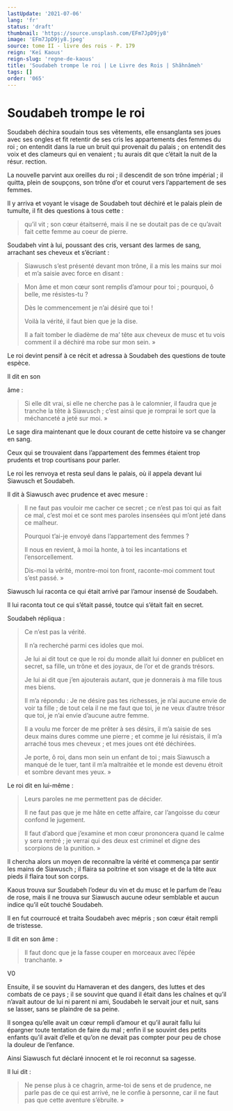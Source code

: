 ```yaml
---
lastUpdate: '2021-07-06'
lang: 'fr'
status: 'draft'
thumbnail: 'https://source.unsplash.com/EFm7JpD9jy8'
image: 'EFm7JpD9jy8.jpeg'
source: tome II - livre des rois - P. 179
reign: 'Keï Kaous'
reign-slug: 'regne-de-kaous'
title: 'Soudabeh trompe le roi | Le Livre des Rois | Shâhnâmeh'
tags: []
order: '065'
---
```


<!-- LTeX: language=fr -->

# Soudabeh trompe le roi

Soudabeh déchira soudain tous ses vêtements, elle ensanglanta ses joues avec ses ongles et fit retentir de ses cris les appartements des femmes du roi ; on entendit dans la rue un bruit qui provenait du palais ; on entendit des voix et des clameurs qui en venaient ; tu aurais dit que c’était la nuit de la résur. rection.

La nouvelle parvint aux oreilles du roi ; il descendit de son trône impérial ; il quitta, plein de soupçons, son trône d’or et courut vers l’appartement de ses femmes.

Il y arriva et voyant le visage de Soudabeh tout déchiré et le palais plein de tumulte, il fit des questions à tous cette :

> qu’il vit ; son cœur étaitserré, mais il ne se doutait pas de ce qu’avait fait cette femme au coeur de pierre.

Soudabeh vint à lui, poussant des cris, versant des larmes de sang, arrachant ses cheveux et s’écriant :

> Siawusch s’est présenté devant mon trône, il a mis les mains sur moi et m’a saisie avec force en disant :

> Mon âme et mon cœur sont remplis d’amour pour toi ; pourquoi, ô belle, me résistes-tu ?
>
> Dès le commencement je n’ai désiré que toi !
>
> Voilà la vérité, il faut bien que je la dise.
>
> Il a fait tomber le diadème de ma’ tête aux cheveux de musc et tu vois comment il a déchiré ma robe sur mon sein. »

Le roi devint pensif à ce récit et adressa à Soudabeh des questions de toute espèce.

Il dit en son

âme :

> Si elle dit vrai, si elle ne cherche pas à le calomnier, il faudra que je tranche la tête à Siawusch ; c’est ainsi que je romprai le sort que la méchanceté a jeté sur moi. »

Le sage dira maintenant que le doux courant de cette histoire va se changer en sang.

Ceux qui se trouvaient dans l’appartement des femmes étaient trop prudents et trop courtisans pour parler.

Le roi les renvoya et resta seul dans le palais, où il appela devant lui Siawusch et Soudabeh.

Il dit à Siawusch avec prudence et avec mesure :

> Il ne faut pas vouloir me cacher ce secret ; ce n’est pas toi qui as fait ce mal, c’est moi et ce sont mes paroles insensées qui m’ont jeté dans ce malheur.
>
> Pourquoi t’ai-je envoyé dans l’appartement des femmes ?
>
> Il nous en revient, à moi la honte, à toi les incantations et l’ensorcellement.
>
> Dis-moi la vérité, montre-moi ton front, raconte-moi comment tout s’est passé. »

Siawusch lui raconta ce qui était arrivé par l’amour insensé de Soudabeh.

Il lui raconta tout ce qui s’était passé, toutce qui s’était fait en secret.

Soudabeh répliqua :

> Ce n’est pas la vérité.
>
> Il n’a recherché parmi ces idoles que moi.
>
> Je lui ai dit tout ce que le roi du monde allait lui donner en publicet en secret, sa fille, un trône et des joyaux, de l’or et de grands trésors.
>
> Je lui ai dit que j’en ajouterais autant, que je donnerais à ma fille tous mes biens.
>
> Il m’a répondu : Je ne désire pas tes richesses, je n’ai aucune envie de voir ta fille ; de tout cela il ne me faut que toi, je ne veux d’autre trésor que toi, je n’ai envie d’aucune autre femme.
>
> Il a voulu me forcer de me prêter à ses désirs, il m’a saisie de ses deux mains dures comme une pierre ; et comme je lui résistais, il m’a arraché tous mes cheveux ; et mes joues ont été déchirées.
>
> Je porte, ô roi, dans mon sein un enfant de toi ; mais Siawusch a manqué de le tuer, tant il m’a maltraitée et le monde est devenu étroit et sombre devant mes yeux. »

Le roi dit en lui-même :

> Leurs paroles ne me permettent pas de décider.
>
> Il ne faut pas que je me hâte en cette affaire, car l’angoisse du cœur confond le jugement.
>
> Il faut d’abord que j’examine et mon cœur prononcera quand le calme y sera rentré ; je verrai qui des deux est criminel et digne des scorpions de la punition. »

Il chercha alors un moyen de reconnaître la vérité et commença par sentir les mains de Siawusch ; il flaira sa poitrine et son visage et de la tête aux pieds il flaira tout son corps.

Kaous trouva sur Soudabeh l’odeur du vin et du musc et le parfum de l’eau de rose, mais il ne trouva sur Siawusch aucune odeur semblable et aucun indice qu’il eût touché Soudabeh.

Il en fut courroucé et traita Soudabeh avec mépris ; son cœur était rempli de tristesse.

Il dit en son âme :

> Il faut donc que je la fasse couper en morceaux avec l’épée tranchante. »

V0

Ensuite, il se souvint du Hamaveran et des dangers, des luttes et des combats de ce pays ; il se souvint que quand il était dans les chaînes et qu’il n’avait autour de lui ni parent ni ami, Soudabeh le servait jour et nuit, sans se lasser, sans se plaindre de sa peine.

Il songea qu’elle avait un cœur rempli d’amour et qu’il aurait fallu lui épargner toute tentation de faire du mal ; enfin il se souvint des petits enfants qu’il avait d’elle et qu’on ne devait pas compter pour peu de chose la douleur de l’enfance.

Ainsi Siawusch fut déclaré innocent et le roi reconnut sa sagesse.

Il lui dit :

> Ne pense plus à ce chagrin, arme-toi de sens et de prudence, ne parle pas de ce qui est arrivé, ne le confie à personne, car il ne faut pas que cette aventure s’ébruite. »
